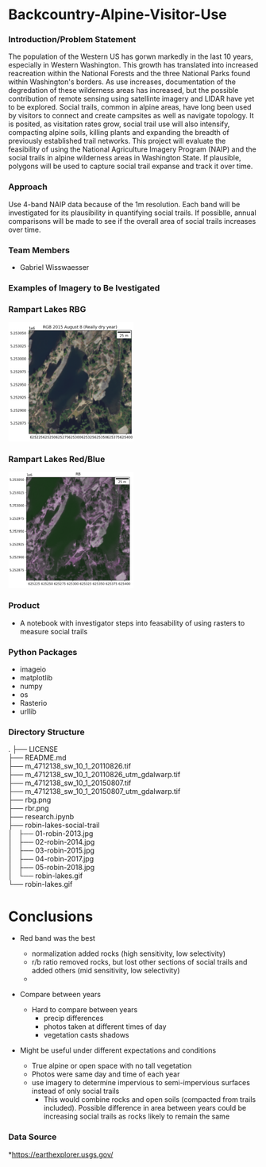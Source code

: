 # Backcountry-Alpine-Visitor-Use

### Introduction/Problem Statement

The population of the Western US has gorwn markedly in the last 10 years, especially in Western Washington. This growth has translated into increased reacreation within the National Forests and the three National Parks found within Washington's borders. As use increases, documentation of the degredation of these wilderness areas has increased, but the possible contribution of remote sensing using satellinte imagery and LIDAR have yet to be explored. Social trails, common in alpine areas, have long been used by visitors to connect and create campsites as well as navigate topology. It is posited, as visitation rates grow, social trail use will also intensify, compacting alpine soils, killing plants and expanding the breadth of previously established trail networks. This project will evaluate the feasibility of using the National Agriculture Imagery Program (NAIP) and the social trails in alpine wilderness areas in Washington State. If plausible, polygons will be used to capture social trail expanse and track it over time.

### Approach

Use 4-band NAIP data because of the 1m resolution. Each band will be investigated for its plausibility in quantifying social trails. If possiblle, annual comparisons will be made to see if the overall area of social trails increases over time.


### Team Members

* Gabriel Wisswaesser

### Examples of Imagery to Be Ivestigated

### Rampart Lakes RBG

<img src="rbg.png" width=50% height=50%>

<br>

### Rampart Lakes Red/Blue

<img src="rbr.png" width=50% height=50%>


### Product

* A notebook with investigator steps into feasability of using rasters to measure social trails

### Python Packages
* imageio
* matplotlib
* numpy
* os
* Rasterio
* urllib

### Directory Structure
.
├── LICENSE <br>
├── README.md <br>
├── m_4712138_sw_10_1_20110826.tif<br>
├── m_4712138_sw_10_1_20110826_utm_gdalwarp.tif<br>
├── m_4712138_sw_10_1_20150807.tif<br>
├── m_4712138_sw_10_1_20150807_utm_gdalwarp.tif<br>
├── rbg.png<br>
├── rbr.png<br>
├── research.ipynb<br>
├── robin-lakes-social-trail<br>
│   ├── 01-robin-2013.jpg<br>
│   ├── 02-robin-2014.jpg<br>
│   ├── 03-robin-2015.jpg<br>
│   ├── 04-robin-2017.jpg<br>
│   ├── 05-robin-2018.jpg<br>
│   └── robin-lakes.gif<br>
└── robin-lakes.gif<br>

# Conclusions

* Red band was the best
    * normalization added rocks (high sensitivity, low selectivity)
    * r/b ratio removed rocks, but lost other sections of social trails and added others (mid sensitivity, low selectivity)
    * 
* Compare between years
    * Hard to compare between years
      * precip differences
      * photos taken at different times of day
      * vegetation casts shadows

* Might be useful under different expectations and conditions
    * True alpine or open space with no tall vegetation
    * Photos were same day and time of each year
    * use imagery to determine impervious to semi-impervious surfaces instead of only social trails
        * This would combine rocks and open soils (compacted from trails included). Possible difference in area between years could be increasing social trails as rocks likely to                                    remain the same


### Data Source

*https://earthexplorer.usgs.gov/
